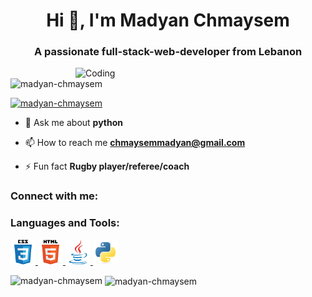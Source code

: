 <h1 align="center">Hi 👋, I'm Madyan Chmaysem</h1>
<h3 align="center">A passionate full-stack-web-developer from Lebanon</h3>
<img align="right" alt="Coding" width="400" src="https://i.pinimg.com/originals/2f/f4/28/2ff428006f3ade5f10beac69372062ab.gif">

<p align="left"> <img src="https://komarev.com/ghpvc/?username=madyan-chmaysem&label=Profile%20views&color=0e75b6&style=flat" alt="madyan-chmaysem" /> </p>

<p align="left"> <a href="https://github.com/ryo-ma/github-profile-trophy"><img src="https://github-profile-trophy.vercel.app/?username=madyan-chmaysem" alt="madyan-chmaysem" /></a> </p>

- 💬 Ask me about **python**

- 📫 How to reach me **chmaysemmadyan@gmail.com**

- ⚡ Fun fact **Rugby player/referee/coach**

<h3 align="left">Connect with me:</h3>
<p align="left">
</p>

<h3 align="left">Languages and Tools:</h3>
<p align="left"> <a href="https://www.w3schools.com/css/" target="_blank" rel="noreferrer"> <img src="https://raw.githubusercontent.com/devicons/devicon/master/icons/css3/css3-original-wordmark.svg" alt="css3" width="40" height="40"/> </a> <a href="https://www.w3.org/html/" target="_blank" rel="noreferrer"> <img src="https://raw.githubusercontent.com/devicons/devicon/master/icons/html5/html5-original-wordmark.svg" alt="html5" width="40" height="40"/> </a> <a href="https://www.java.com" target="_blank" rel="noreferrer"> <img src="https://raw.githubusercontent.com/devicons/devicon/master/icons/java/java-original.svg" alt="java" width="40" height="40"/> </a> <a href="https://www.python.org" target="_blank" rel="noreferrer"> <img src="https://raw.githubusercontent.com/devicons/devicon/master/icons/python/python-original.svg" alt="python" width="40" height="40"/> </a> </p>

<p><img align="left" src="https://github-readme-stats.vercel.app/api/top-langs?username=madyan-chmaysem&show_icons=true&locale=en&layout=compact" alt="madyan-chmaysem" /></p>

<p>&nbsp;<img align="center" src="https://github-readme-stats.vercel.app/api?username=madyan-chmaysem&show_icons=true&locale=en" alt="madyan-chmaysem" /></p>
